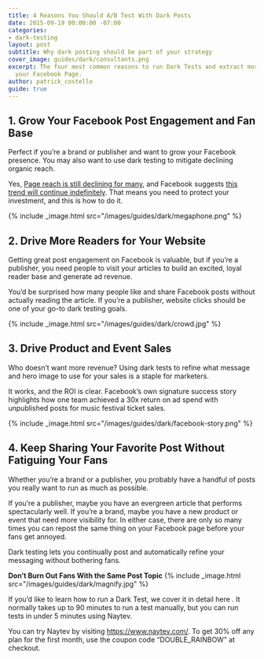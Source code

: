 ```yaml
---
title: 4 Reasons You Should A/B Test With Dark Posts
date: 2015-09-19 00:00:00 -07:00
categories:
- dark-testing
layout: post
subtitle: Why dark posting should be part of your strategy
cover_image: guides/dark/consultants.png
excerpt: The four most common reasons to run Dark Tests and extract more value from
  your Facebook Page.
author: patrick_costello
guide: true
---
```


## 1. Grow Your Facebook Post Engagement and Fan Base

Perfect if you’re a brand or publisher and want to grow your Facebook presence. You may also want to use dark testing to mitigate declining organic reach. 

Yes, <a href="http://www.forbes.com/sites/jaysondemers/2015/05/13/why-your-organic-facebook-reach-is-still-falling-and-what-to-do-about-it/" target="_blank">Page reach is still declining for many</a>, and Facebook suggests <a href="https://www.facebook.com/business/news/Organic-Reach-on-Facebook" target="_blank">this trend will continue indefinitely</a>. That means you need to protect your investment, and this is how to do it.

{% include _image.html src="/images/guides/dark/megaphone.png" %} 

## 2. Drive More Readers for Your Website 

Getting great post engagement on Facebook is valuable, but if you’re a publisher, you need people to visit your articles to build an excited, loyal reader base and generate ad revenue. 

You’d be surprised how many people like and share Facebook posts without actually reading the article. If you’re a publisher, website clicks should be one of your go-to dark testing goals.

{% include _image.html src="/images/guides/dark/crowd.jpg" %} 

## 3. Drive Product and Event Sales

Who doesn’t want more revenue? Using dark tests to refine what message and hero image to use for your sales is a staple for marketers. 

It works, and the ROI is clear. Facebook’s own signature success story highlights how one team achieved a 30x return on ad spend with unpublished posts for music festival ticket sales.

{% include _image.html src="/images/guides/dark/facebook-story.png" %} 

## 4. Keep Sharing Your Favorite Post Without Fatiguing Your Fans 

Whether you’re a brand or a publisher, you probably have a handful of posts you really want to run as much as possible. 

If you’re a publisher, maybe you have an evergreen article that performs spectacularly well. If you’re a brand, maybe you have a new product or event that need more visibility for. In either case, there are only so many times you can repost the same thing on your Facebook page before your fans get annoyed. 

Dark testing lets you continually post and automatically refine your messaging without bothering fans.

**Don’t Burn Out Fans With the Same Post Topic**
{% include _image.html src="/images/guides/dark/magnify.jpg" %} 

If you’d like to learn how to run a Dark Test, we cover it in detail here <!-- add permalink to How to A/B Test on Facebook With Dark Posting]-->. It normally takes up to 90 minutes to run a test manually, but you can run tests in under 5 minutes using Naytev.

You can try Naytev by visiting <a href="https://www.naytev.com/" target="_blank">https://www.naytev.com/</a>. To get 30% off any plan for the first month, use the coupon code “DOUBLE_RAINBOW” at checkout.
